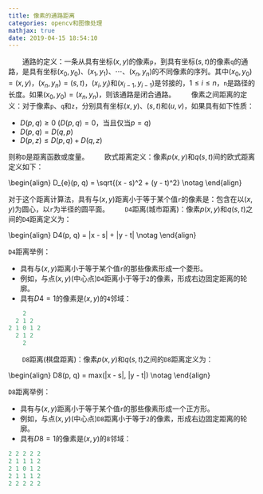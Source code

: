 ```yaml
---
title: 像素的通路距离
categories: opencv和图像处理
mathjax: true
date: 2019-04-15 18:54:10
---
```

&emsp;&emsp;通路的定义：一条从具有坐标$(x, y)$的像素`p`，到具有坐标$(s, t)$的像素`q`的通路，是具有坐标$(x_{0}, y_{0})$、$(x_{1}, y_{1})$、$\cdots$、$(x_{n}, y_{n})$的不同像素的序列。其中$(x_{0}, y_{0}) = (x, y)$，$(x_{n}, y_{n}) = (s, t)$，$(x_{i}, y_{i})$和$(x_{i-1}, y_{i-1})$是邻接的，$1 ≤ i ≤ n$，`n`是路径的长度。如果$(x_{0}, y_{0}) = (x_{n}, y_{n})$，则该通路是闭合通路。<!--more-->
&emsp;&emsp;像素之间距离的定义：对于像素`p`、`q`和`z`，分别具有坐标$(x, y)$、$(s, t)$和$(u, v)$，如果具有如下性质：

- $D(p, q) ≥ 0$ ($D(p, q) = 0$，当且仅当$p = q$)
- $D(p, q) = D(q, p)$
- $D(p, z) ≤ D(p, q) + D(q, z)$

则称`D`是距离函数或度量。
&emsp;&emsp;欧式距离定义：像素$p(x, y)$和$q(s, t)$间的欧式距离定义如下：

\begin{align}
D_{e}(p, q) = \sqrt{(x - s)^2 + (y - t)^2} \notag
\end{align}

对于这个距离计算法，具有与$(x, y)$距离小于等于某个值`r`的像素是：包含在以$(x, y)$为圆心，以`r`为半径的圆平面。
&emsp;&emsp;`D4`距离(城市距离)：像素$p(x, y)$和$q(s, t)$之间的`D4`距离定义为：

\begin{align}
D4(p, q) = |x - s| + |y - t| \notag
\end{align}

`D4`距离举例：

- 具有与$(x, y)$距离小于等于某个值`r`的那些像素形成一个菱形。
- 例如，与点$(x, y)$(中心点)`D4`距离小于等于`2`的像素，形成右边固定距离的轮廓。
- 具有$D4 = 1$的像素是$(x, y)$的`4`邻域：

``` python
    2
  2 1 2
2 1 0 1 2
  2 1 2
    2
```

&emsp;&emsp;`D8`距离(棋盘距离)：像素$p(x, y)$和$q(s, t)$之间的`D8`距离定义为：

\begin{align}
D8(p, q) = max(|x - s|, |y - t|) \notag
\end{align}

`D8`距离举例：

- 具有与$(x, y)$距离小于等于某个值`r`的那些像素形成一个正方形。
- 例如，与点$(x, y)$(中心点)`D8`距离小于等于`2`的像素，形成右边固定距离的轮廓。
- 具有$D8 = 1$的像素是$(x, y)$的`8`邻域：

``` python
2 2 2 2 2
2 1 1 1 2
2 1 0 1 2
2 1 1 1 2
2 2 2 2 2
```